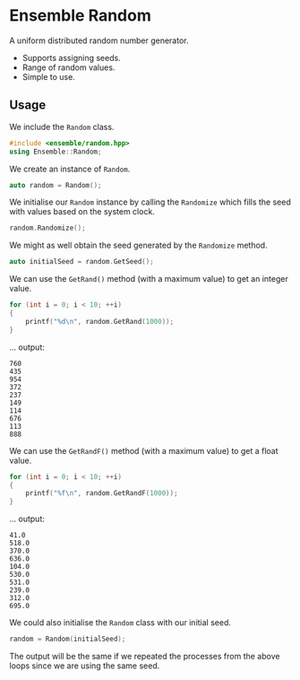 # Ensemble Random

A uniform distributed random number generator.

 - Supports assigning seeds.
 - Range of random values.
 - Simple to use.

## Usage

We include the `Random` class.

```c++
#include <ensemble/random.hpp>
using Ensemble::Random;
```

We create an instance of `Random`.

```c++
auto random = Random();
```

We initialise our `Random` instance by calling the `Randomize` which fills the seed with values based on the system clock.

```c++
random.Randomize();
```

We might as well obtain the seed generated by the `Randomize` method.

```c++
auto initialSeed = random.GetSeed();
```

We can use the `GetRand()` method (with a maximum value) to get an integer value.

```c++
for (int i = 0; i < 10; ++i)
{
    printf("%d\n", random.GetRand(1000));
}
```
... output:
```
760
435
954
372
237
149
114
676
113
888
```

We can use the `GetRandF()` method (with a maximum value) to get a float value.

```c++
for (int i = 0; i < 10; ++i)
{
    printf("%f\n", random.GetRandF(1000));
}
```
... output:
```
41.0
518.0
370.0
636.0
104.0
530.0
531.0
239.0
312.0
695.0
```

We could also initialise the `Random` class with our initial seed.

```c++
random = Random(initialSeed);
```

The output will be the same if we repeated the processes from the above loops since we are using the same seed.
